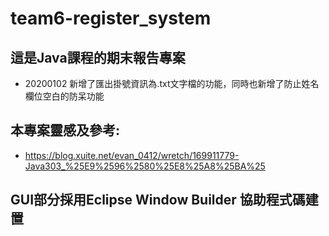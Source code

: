 # team6-register_system
## 這是Java課程的期末報告專案
+ 20200102 新增了匯出掛號資訊為.txt文字檔的功能，同時也新增了防止姓名欄位空白的防呆功能
## 本專案靈感及參考:
+ https://blog.xuite.net/evan_0412/wretch/169911779-Java303_%25E9%2596%2580%25E8%25A8%25BA%25

## GUI部分採用Eclipse Window Builder 協助程式碼建置
